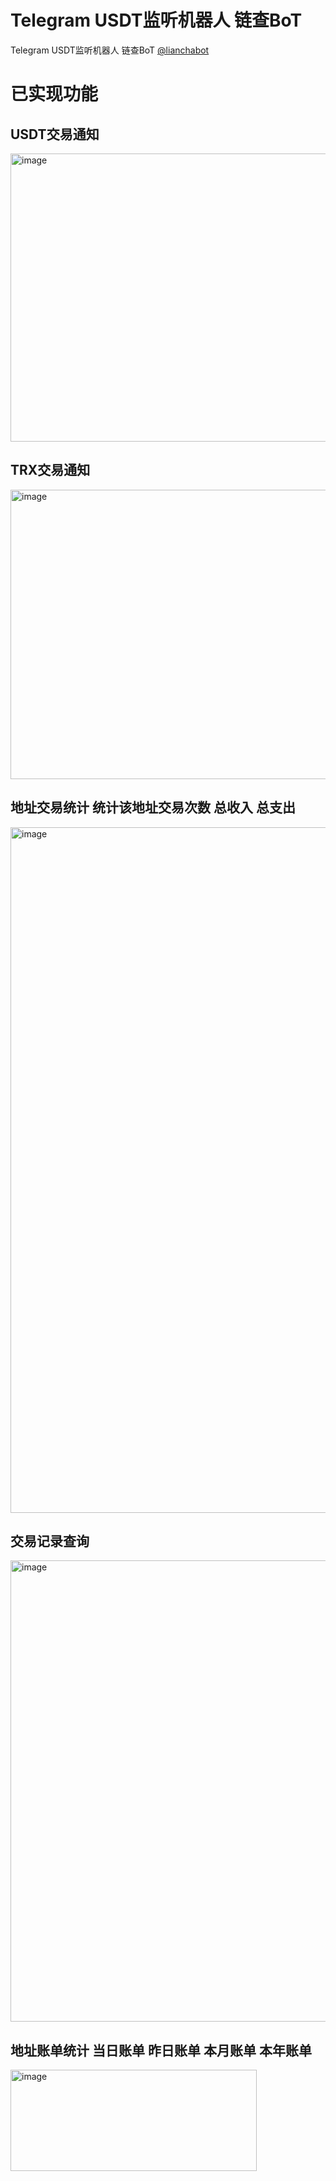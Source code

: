# Telegram USDT监听机器人 链查BoT
Telegram USDT监听机器人 链查BoT  [@lianchabot](https://t.me/lianchabot)

# 已实现功能

## USDT交易通知
<img width="523" height="461" alt="image" src="https://github.com/user-attachments/assets/f7f84e46-6f3f-4e31-bad2-d24867b1ed0e" />

## TRX交易通知
<img width="513" height="463" alt="image" src="https://github.com/user-attachments/assets/195d76ca-a743-4913-b834-97ae98182285" />

## 地址交易统计 统计该地址交易次数 总收入  总支出
<img width="1421" height="1097" alt="image" src="https://github.com/user-attachments/assets/3ba5a843-97c8-48ee-bedd-438b7db64e81" />

## 交易记录查询
<img width="953" height="738" alt="image" src="https://github.com/user-attachments/assets/13f1ef39-6ba5-4ecd-9213-ec10e3fc8d37" />

## 地址账单统计 当日账单 昨日账单 本月账单 本年账单
<img width="394" height="162" alt="image" src="https://github.com/user-attachments/assets/2051f3a1-0525-47ed-8774-67d77596932d" />
